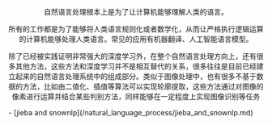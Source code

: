 <div align='center'>
<p>自然语言处理根本上是为了让计算机能够理解人类的语言。</p>
<p>所有的工作都是为了能够将人类语言规则化或者数学化，从而让严格执行逻辑运算的计算机能够处理人类语言。常见的应用有机器翻译、人工智能语言模型。</p>
<p>除了已经被实践证明非常强大的深度学习外，在整个自然语言处理方向上，还有很多其他方法，这些方法和深度学习并不是相互替代的关系，很多往往是目前已经建立起来的自然语言处理系统中的组成部分。类似于图像处理中，也有很多不基于数据的方法，比如由二值化、插值等算法可以实现轮廓提取，这些方法通过对图像的像素进行运算并结合某些判别方法，同样能够在一定程度上实现图像识别等任务</p>
</div>
- [jieba and snownlp](/natural_language_process/jieba_and_snownlp.md)